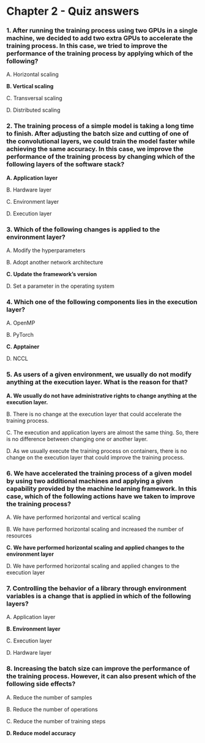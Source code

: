 # Chapter 2 - Quiz answers

### 1. After running the training process using two GPUs in a single machine, we decided to add two extra GPUs to accelerate the training process. In this case, we tried to improve the performance of the training process by applying which of the following?

A. Horizontal scaling

**B. Vertical scaling**

C. Transversal scaling

D. Distributed scaling

### 2. The training process of a simple model is taking a long time to finish. After adjusting the batch size and cutting of one of the convolutional layers, we could train the model faster while achieving the same accuracy. In this case, we improve the performance of the training process by changing which of the following layers of the software stack?

**A. Application layer**

B. Hardware layer

C. Environment layer

D. Execution layer

### 3. Which of the following changes is applied to the environment layer?

A. Modify the hyperparameters

B. Adopt another network architecture

**C. Update the framework’s version**

D. Set a parameter in the operating system

### 4. Which one of the following components lies in the execution layer?
   
A. OpenMP

B. PyTorch

**C. Apptainer**

D. NCCL

### 5. As users of a given environment, we usually do not modify anything at the execution layer. What is the reason for that?

**A. We usually do not have administrative rights to change anything at the execution layer.**

B. There is no change at the execution layer that could accelerate the training process.

C. The execution and application layers are almost the same thing. So, there is no difference between changing one or another layer.

D. As we usually execute the training process on containers, there is no change on the execution layer that could improve the training process.

### 6. We have accelerated the training process of a given model by using two additional machines and applying a given capability provided by the machine learning framework. In this case, which of the following actions have we taken to improve the training process?

A. We have performed horizontal and vertical scaling

B. We have performed horizontal scaling and increased the number of resources

**C. We have performed horizontal scaling and applied changes to the environment layer**

D. We have performed horizontal scaling and applied changes to the execution layer

### 7. Controlling the behavior of a library through environment variables is a change that is applied in which of the following layers?

A. Application layer

**B. Environment layer**

C. Execution layer

D. Hardware layer

### 8. Increasing the batch size can improve the performance of the training process. However, it can also present which of the following side effects?

A. Reduce the number of samples

B. Reduce the number of operations

C. Reduce the number of training steps

**D. Reduce model accuracy**
